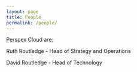 ```yaml
---
layout: page
title: People
permalink: /people/
---
```


Perspex Cloud are:

Ruth Routledge - Head of Strategy and Operations

David Routledge - Head of Technology
